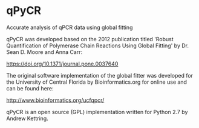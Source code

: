 # qPyCR
Accurate analysis of qPCR data using global fitting

qPyCR was developed based on the 2012 publication titled 
'Robust Quantification of Polymerase Chain Reactions Using Global Fitting' 
by Dr. Sean D. Moore and Anna Carr:

https://doi.org/10.1371/journal.pone.0037640


The original software implementation of the global fitter was developed for 
the University of Central Florida by Bioinformatics.org for online use and can be found here:

http://www.bioinformatics.org/ucfqpcr/

qPyCR is an open source (GPL) implementation written for Python 2.7 by Andrew Kettring.



